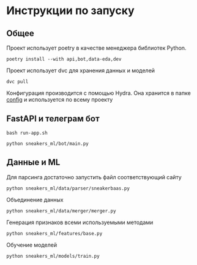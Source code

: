 # Инструкции по запуску

## Общее

Проект использует poetry в качестве менеджера библиотек Python.

```shell
poetry install --with api,bot,data-eda,dev
```

Проект использует dvc для хранения данных и моделей

```shell
dvc pull
```

Конфигурация производится с помощью Hydra. Она хранится в папке [config](/config) и используется по всему проекту

## FastAPI и телеграм бот

```shell
bash run-app.sh
```

```shell
python sneakers_ml/bot/main.py
```

## Данные и ML

Для парсинга достаточно запустить файл соответствующий сайту

```shell
python sneakers_ml/data/parser/sneakerbaas.py
```

Объединение данных

```shell
python sneakers_ml/data/merger/merger.py
```

Генерация признаков всеми используемыми методами

```shell
python sneakers_ml/features/base.py
```

Обучение моделей

```shell
python sneakers_ml/models/train.py
```
